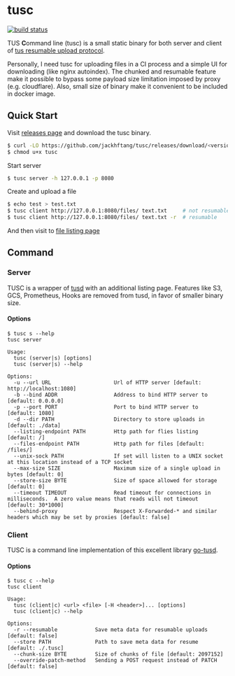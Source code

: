 # tusc

[![build status](https://travis-ci.com/jackhftang/tusc.svg?branch=master)](https://travis-ci.org/jackhftang/tusc)

TUS **C**ommand line (tusc) is a small static binary for both server and client of [tus resumable upload protocol](https://tus.io). 

Personally, I need tusc for uploading files in a CI process and a simple UI for downloading (like nginx autoindex). 
The chunked and resumable feature make it possible to bypass some payload size limitation imposed by proxy (e.g. cloudflare).
Also, small size of binary make it convenient to be included in docker image. 

## Quick Start  

Visit [releases page](https://github.com/jackhftang/tusc/releases) and download the tusc binary. 

```bash 
$ curl -LO https://github.com/jackhftang/tusc/releases/download/<version>/tusc_linux_amd64 -o tusc
$ chmod u+x tusc 
```

Start server 

```bash
$ tusc server -h 127.0.0.1 -p 8080
```

Create and upload a file 

```bash 
$ echo test > test.txt
$ tusc client http://127.0.0.1:8080/files/ text.txt     # not resumable
$ tusc client http://127.0.0.1:8080/files/ text.txt -r  # resumable
```

And then visit to [file listing page](http://127.0.0.1:8080)

## Command

### Server 

TUSC is a wrapper of [tusd](https://github.com/tus/tusd) with an additional listing page.
Features like S3, GCS, Prometheus, Hooks are removed from tusd, in favor of smaller binary size. 

#### Options

```
$ tusc s --help
tusc server

Usage:
  tusc (server|s) [options]
  tusc (server|s) --help

Options:
  -u --url URL                    Url of HTTP server [default: http://localhost:1080]
  -b --bind ADDR                  Address to bind HTTP server to [default: 0.0.0.0]
  -p --port PORT                  Port to bind HTTP server to [default: 1080]
  -d --dir PATH                   Directory to store uploads in [default: ./data]
  --listing-endpoint PATH         Http path for flies listing [default: /]
  --files-endpoint PATH           Http path for files [default: /files/]
  --unix-sock PATH                If set will listen to a UNIX socket at this location instead of a TCP socket
  --max-size SIZE                 Maximum size of a single upload in bytes [default: 0]
  --store-size BYTE               Size of space allowed for storage [default: 0]
  --timeout TIMEOUT               Read timeout for connections in milliseconds.  A zero value means that reads will not timeout [default: 30*1000]
  --behind-proxy                  Respect X-Forwarded-* and similar headers which may be set by proxies [default: false]
```

### Client

TUSC is a command line implementation of this excellent library [go-tusd](https://github.com/eventials/go-tus).

#### Options

```
$ tusc c --help
tusc client

Usage:
  tusc (client|c) <url> <file> [-H <header>]... [options]
  tusc (client|c) --help

Options:
  -r --resumable            Save meta data for resumable uploads [default: false]
  --store PATH              Path to save meta data for resume [default: ./.tusc]
  --chunk-size BYTE         Size of chunks of file [default: 2097152]
  --override-patch-method   Sending a POST request instead of PATCH [default: false]
```

 


